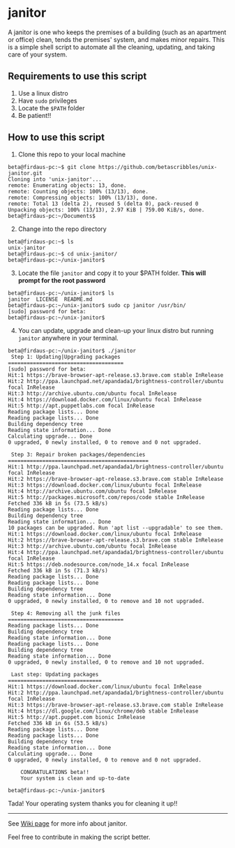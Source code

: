 # janitor
A janitor is one who keeps the premises of a building (such as an apartment or office) clean, tends the premises' system, and makes minor repairs. This is a simple shell script to automate all the cleaning, updating, and taking care of your system.

## Requirements to use this script
1. Use a linux distro
2. Have `sudo` privileges
3. Locate the `$PATH` folder
4. Be patient!!

## How to use this script
1. Clone this repo to your local machine
```
beta@firdaus-pc:~$ git clone https://github.com/betascribbles/unix-janitor.git
Cloning into 'unix-janitor'...
remote: Enumerating objects: 13, done.
remote: Counting objects: 100% (13/13), done.
remote: Compressing objects: 100% (13/13), done.
remote: Total 13 (delta 2), reused 5 (delta 0), pack-reused 0
Unpacking objects: 100% (13/13), 2.97 KiB | 759.00 KiB/s, done.
beta@firdaus-pc:~/Documents$ 
```

2. Change into the repo directory
```
beta@firdaus-pc:~$ ls
unix-janitor
beta@firdaus-pc:~$ cd unix-janitor/
beta@firdaus-pc:~/unix-janitor$
```

3. Locate the file `janitor` and copy it to your $PATH folder. <b> This will prompt for the root password</b>
```
beta@firdaus-pc:~/unix-janitor$ ls
janitor  LICENSE  README.md
beta@firdaus-pc:~/unix-janitor$ sudo cp janitor /usr/bin/
[sudo] password for beta: 
beta@firdaus-pc:~/unix-janitor$ 
```

4. You can update, upgrade and clean-up your linux distro but running `janitor` anywhere in your terminal.
```
beta@firdaus-pc:~/unix-janitor$ ./janitor 
 Step 1: Updating|Upgrading packages
=====================================
[sudo] password for beta: 
Hit:1 https://brave-browser-apt-release.s3.brave.com stable InRelease    
Hit:2 http://ppa.launchpad.net/apandada1/brightness-controller/ubuntu focal InRelease
Hit:3 http://archive.ubuntu.com/ubuntu focal InRelease                   
Hit:4 https://download.docker.com/linux/ubuntu focal InRelease           
Hit:5 http://apt.puppetlabs.com focal InRelease
Reading package lists... Done
Reading package lists... Done
Building dependency tree       
Reading state information... Done
Calculating upgrade... Done
0 upgraded, 0 newly installed, 0 to remove and 0 not upgraded.

 Step 3: Repair broken packages/dependencies
=============================================
Hit:1 http://ppa.launchpad.net/apandada1/brightness-controller/ubuntu focal InRelease
Hit:2 https://brave-browser-apt-release.s3.brave.com stable InRelease    
Hit:3 https://download.docker.com/linux/ubuntu focal InRelease           
Hit:4 http://archive.ubuntu.com/ubuntu focal InRelease                   
Hit:5 http://packages.microsoft.com/repos/code stable InRelease
Fetched 336 kB in 5s (73.5 kB/s)
Reading package lists... Done
Building dependency tree       
Reading state information... Done
10 packages can be upgraded. Run 'apt list --upgradable' to see them.
Hit:1 https://download.docker.com/linux/ubuntu focal InRelease           
Hit:2 https://brave-browser-apt-release.s3.brave.com stable InRelease    
Hit:3 http://archive.ubuntu.com/ubuntu focal InRelease                   
Hit:4 http://ppa.launchpad.net/apandada1/brightness-controller/ubuntu focal InRelease
Hit:5 https://deb.nodesource.com/node_14.x focal InRelease
Fetched 336 kB in 5s (71.3 kB/s)
Reading package lists... Done
Reading package lists... Done
Building dependency tree       
Reading state information... Done
0 upgraded, 0 newly installed, 0 to remove and 10 not upgraded.

 Step 4: Removing all the junk files
=====================================
Reading package lists... Done
Building dependency tree       
Reading state information... Done
Reading package lists... Done
Building dependency tree       
Reading state information... Done
0 upgraded, 0 newly installed, 0 to remove and 10 not upgraded.

 Last step: Updating packages
==============================
Hit:1 https://download.docker.com/linux/ubuntu focal InRelease           
Hit:2 http://ppa.launchpad.net/apandada1/brightness-controller/ubuntu focal InRelease
Hit:3 https://brave-browser-apt-release.s3.brave.com stable InRelease    
Hit:4 https://dl.google.com/linux/chrome/deb stable InRelease            
Hit:5 http://apt.puppet.com bionic InRelease
Fetched 336 kB in 6s (53.5 kB/s)                                         
Reading package lists... Done
Reading package lists... Done
Building dependency tree       
Reading state information... Done
Calculating upgrade... Done
0 upgraded, 0 newly installed, 0 to remove and 0 not upgraded.

 	CONGRATULATIONS beta!!
 	Your system is clean and up-to-date

beta@firdaus-pc:~/unix-janitor$ 
```
Tada! Your operating system thanks you for cleaning it up!!

----
See [Wiki page](https://github.com/betascribbles/janitor/wiki/How-to-Take-Care-of-Your-LinuxOS-with-janitor) for more info about janitor.

Feel free to contribute in making the script better.
